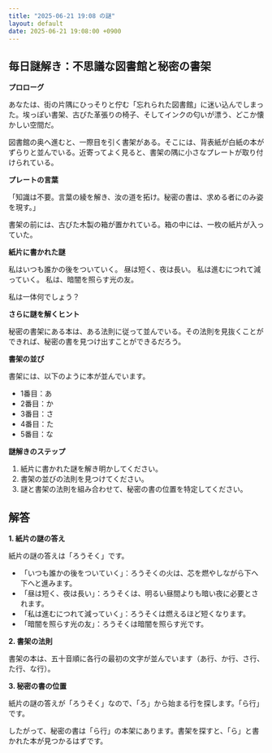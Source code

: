 ```yaml
---
title: "2025-06-21 19:08 の謎"
layout: default
date: 2025-06-21 19:08:00 +0900
---
```

## 毎日謎解き：不思議な図書館と秘密の書架

**プロローグ**

あなたは、街の片隅にひっそりと佇む「忘れられた図書館」に迷い込んでしまった。埃っぽい書架、古びた革張りの椅子、そしてインクの匂いが漂う、どこか懐かしい空間だ。

図書館の奥へ進むと、一際目を引く書架がある。そこには、背表紙が白紙の本がずらりと並んでいる。近寄ってよく見ると、書架の隅に小さなプレートが取り付けられている。

**プレートの言葉**

「知識は不要。言葉の綾を解き、汝の道を拓け。秘密の書は、求める者にのみ姿を現す。」

書架の前には、古びた木製の箱が置かれている。箱の中には、一枚の紙片が入っていた。

**紙片に書かれた謎**

私はいつも誰かの後をついていく。
昼は短く、夜は長い。
私は進むにつれて減っていく。
私は、暗闇を照らす光の友。

私は一体何でしょう？

**さらに謎を解くヒント**

秘密の書架にある本は、ある法則に従って並んでいる。その法則を見抜くことができれば、秘密の書を見つけ出すことができるだろう。

**書架の並び**

書架には、以下のように本が並んでいます。

*   1番目：あ
*   2番目：か
*   3番目：さ
*   4番目：た
*   5番目：な

**謎解きのステップ**

1.  紙片に書かれた謎を解き明かしてください。
2.  書架の並びの法則を見つけてください。
3.  謎と書架の法則を組み合わせて、秘密の書の位置を特定してください。

## 解答

**1. 紙片の謎の答え**

紙片の謎の答えは「ろうそく」です。

*   「いつも誰かの後をついていく」：ろうそくの火は、芯を燃やしながら下へ下へと進みます。
*   「昼は短く、夜は長い」：ろうそくは、明るい昼間よりも暗い夜に必要とされます。
*   「私は進むにつれて減っていく」：ろうそくは燃えるほど短くなります。
*   「暗闇を照らす光の友」：ろうそくは暗闇を照らす光です。

**2. 書架の法則**

書架の本は、五十音順に各行の最初の文字が並んでいます（あ行、か行、さ行、た行、な行）。

**3. 秘密の書の位置**

紙片の謎の答えが「ろうそく」なので、「ろ」から始まる行を探します。「ら行」です。

したがって、秘密の書は「ら行」の本架にあります。書架を探すと、「ら」と書かれた本が見つかるはずです。
